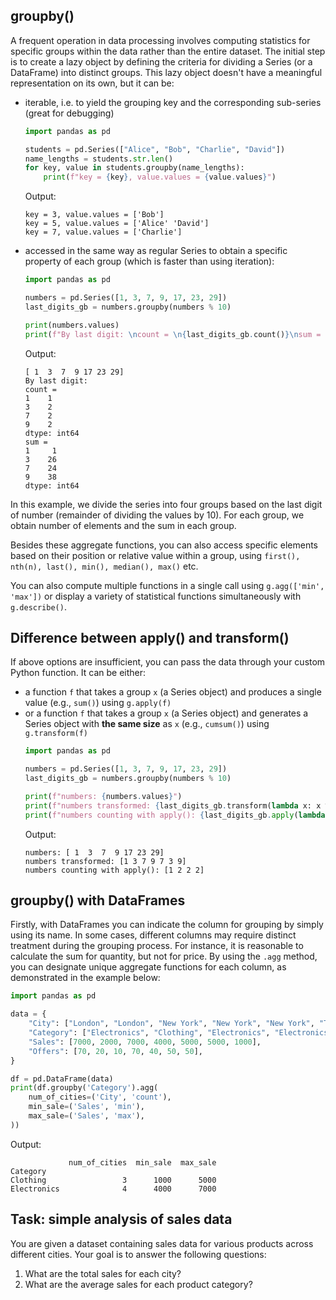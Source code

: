 ## groupby()
A frequent operation in data processing involves computing statistics for specific groups within the data rather than the entire dataset. The initial step is to create a lazy object by defining the criteria for dividing a Series (or a DataFrame) into distinct groups. This lazy object doesn't have a meaningful representation on its own, but it can be:
* iterable, i.e. to yield the grouping key and the corresponding sub-series (great for debugging)
    ```python
    import pandas as pd
    
    students = pd.Series(["Alice", "Bob", "Charlie", "David"])
    name_lengths = students.str.len()
    for key, value in students.groupby(name_lengths):
        print(f"key = {key}, value.values = {value.values}")
    ```
    Output:
    ```
    key = 3, value.values = ['Bob']
    key = 5, value.values = ['Alice' 'David']
    key = 7, value.values = ['Charlie']
    ```
* accessed in the same way as regular Series to obtain a specific property of each group (which is faster than using iteration):
    ```python
    import pandas as pd
  
    numbers = pd.Series([1, 3, 7, 9, 17, 23, 29])
    last_digits_gb = numbers.groupby(numbers % 10)
  
    print(numbers.values)
    print(f"By last digit: \ncount = \n{last_digits_gb.count()}\nsum = \n{last_digits_gb.sum()}")
    ```
    Output:
    ```
    [ 1  3  7  9 17 23 29]
    By last digit: 
    count = 
    1    1
    3    2
    7    2
    9    2
    dtype: int64
    sum = 
    1     1
    3    26
    7    24
    9    38
    dtype: int64
    ```
In this example, we divide the series into four groups based on the last digit of number (remainder of dividing the values by 10). For each group, we obtain number of elements and the sum in each group.

Besides these aggregate functions, you can also access specific elements based on their position or relative value within a group, using `first(), nth(n), last(), min(), median(), max()` etc.

You can also compute multiple functions in a single call using `g.agg(['min', 'max'])` or display a variety of statistical functions simultaneously with `g.describe()`.

## Difference between apply() and transform()
If above options are insufficient, you can pass the data through your custom Python function. It can be either:
* a function `f` that takes a group `x` (a Series object) and produces a single value (e.g., `sum()`) using `g.apply(f)`
* or a function `f` that takes a group `x` (a Series object) and generates a Series object with **the same size** as `x` (e.g., `cumsum()`) using `g.transform(f)`
    ```python
    import pandas as pd
  
    numbers = pd.Series([1, 3, 7, 9, 17, 23, 29])
    last_digits_gb = numbers.groupby(numbers % 10)
  
    print(f"numbers: {numbers.values}")
    print(f"numbers transformed: {last_digits_gb.transform(lambda x: x % 10).values}")
    print(f"numbers counting with apply(): {last_digits_gb.apply(lambda x: len(x)).values}")
    ```
    Output:
    ```
    numbers: [ 1  3  7  9 17 23 29]
    numbers transformed: [1 3 7 9 7 3 9]
    numbers counting with apply(): [1 2 2 2]
    ```
## groupby() with DataFrames
Firstly, with DataFrames you can indicate the column for grouping by simply using its name. In some cases, different columns may require distinct treatment during the grouping process. For instance, it is reasonable to calculate the sum for quantity, but not for price. By using the `.agg` method, you can designate unique aggregate functions for each column, as demonstrated in the example below: 
```python
import pandas as pd

data = {
    "City": ["London", "London", "New York", "New York", "New York", "Tokyo", "Tokyo"],
    "Category": ["Electronics", "Clothing", "Electronics", "Electronics", "Clothing", "Electronics", "Clothing"],
    "Sales": [7000, 2000, 7000, 4000, 5000, 5000, 1000],
    "Offers": [70, 20, 10, 70, 40, 50, 50],
}

df = pd.DataFrame(data)
print(df.groupby('Category').agg(
    num_of_cities=('City', 'count'),
    min_sale=('Sales', 'min'),
    max_sale=('Sales', 'max'),
))
```
Output:
```
             num_of_cities  min_sale  max_sale
Category                                      
Clothing                 3      1000      5000
Electronics              4      4000      7000
```

## Task: simple analysis of sales data
You are given a dataset containing sales data for various products across different cities. Your goal is to answer the following questions:
1. What are the total sales for each city?
2. What are the average sales for each product category?
